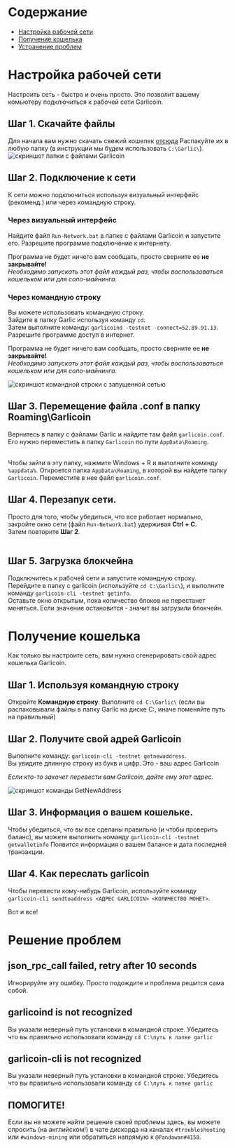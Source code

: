 # Содержание
- [Настройка рабочей сети](#setting-up-the-network)
- [Получение кошелька](#getting-a-wallet)
- [Устранение проблем](#troubleshooting)

# Настройка рабочей сети
Настроить сеть - быстро и очень просто. Это позволит вашему комьютеру подключиться к рабочей сети Garlicoin.

## Шаг 1. Скачайте файлы
Для начала вам нужно скачать свежий кошелек [отсюда](ROOT/files/wallet-win.zip)
Распакуйте их в любую папку (в инструкции мы будем использовать `C:\Garlic\`).  
![скриншот папки с файлами Garlicoin](https://i.imgur.com/YYqtODB.png)

## Шаг 2. Подключение к сети
К сети можно подключиться используя визуальный интерфейс (рекоменд.) или через командную строку.

### Через визуальный интерфейс
Найдите файл `Run-Network.bat` в папке с файлами Garlicoin и запустите его.
Разрешите программе подключение к интернету.
<br>

Программа не будет ничего вам сообщать, просто сверните ее **не закрывайте!**  
*Необходимо запускать этот файл каждый раз, чтобы воспользоваться кошельком или для соло-майнинга.*  

### Через командную строку
Вы можете использовать командную строку.  
Зайдите в папку Garlic используя команду `cd`.  
Затем выполните команду: `garlicoind -testnet -connect=52.89.91.13`.
Разрешите программе доступ в интернет.
<br>

Программа не будет ничего вам сообщать, просто сверните ее **не закрывайте!**  
*Необходимо запускать этот файл каждый раз, чтобы воспользоваться кошельком или для соло-майнинга.*  

![скриншот командной строки с запущенной сетью](https://i.imgur.com/giEoOqZ.png)

## Шаг 3. Перемещение файла .conf в папку Roaming\Garlicoin
Вернитесь в папку с файлами Garlic и найдите там файл `garlicoin.conf`. Его нужно переместить в папку `Garlicoin` по пути `AppData\Roaming`.  
<br>

Чтобы зайти в эту папку, нажмите Windows + R и выполните команду `%appdata%`. Откроется папка `AppData\Roaming`, в которой вы найдете папку `Garlicoin`. Переместите в нее файл `garlicoin.conf`.

## Шаг 4. Перезапук сети.
Просто для того, чтобы убедиться, что все работает нормально, закройте окно сети (файл `Run-Network.bat`) удерживая **Ctrl + C**.  
Затем повторите **Шаг 2**.  
<br>

## Шаг 5. Загрузка блокчейна
Подключитесь к рабочей сети и запустите командную строку.  
Перейдите в папку с garlicoin (используйте `cd C:\Garlic\`), и выполните команду `garlicoin-cli -testnet getinfo`.  
Оставьте окно открытым, пока количество блоков не перестанет меняться.
Если значение остановится - значит вы загрузили блокчейн.

# Получение кошелька
Как только вы настроите сеть, вам нужно сгенерировать свой адрес кошелька Garlicoin.

## Шаг 1. Используя командную строку
Откройте **Командную строку**. 
Выполните `cd C:\Garlic\` (если вы распаковывали файлы в папку Garlic на диске C:, иначе поменяйте путь на правильный) 

## Шаг 2. Получите свой адрей Garlicoin
Выполните команду: `garlicoin-cli -testnet getnewaddress`.  
Вы увидите длинную строку из букв и цифр. Это - ваш адрес Garlicoin

*Если кто-то захочет перевести вам Garlicoin, дайте ему этот адрес.*

![скриншот команды GetNewAddress](https://i.imgur.com/pjSUslM.png)

## Шаг 3. Информация о вашем кошельке.
Чтобы убедиться, что вы все сделаны правильно (и чтобы проверить баланс), вы можете выполнить команду `garlicoin-cli -testnet getwalletinfo`
Появится информация о вашем балансе и дата последней транзакции. 
<br>

## Шаг 4. Как переслать garlicoin
Чтобы перевести кому-нибудь Garlicoin, используйте команду `garlicoin-cli sendtoaddress <АДРЕС GARLICOIN> <КОЛИЧЕСТВО МОНЕТ>`.

Вот и все!

# Решение проблем

## json\_rpc\_call failed, retry after 10 seconds
Игнорируйте эту ошибку. Просто подождите и проблема решится сама собой.

## garlicoind is not recognized
Вы указали неверный путь установки в командной строке. 
Убедитесь что вы правильно использовали команду `cd C:\путь к папке garlic`

## garlicoin-cli is not recognized
Вы указали неверный путь установки в командной строке. 
Убедитесь что вы правильно использовали команду `cd C:\путь к папке garlic`

## ПОМОГИТЕ!
Если вы не можете найти решение своей проблемы здесь, вы можете спросить (на английском!) в чате дискорда на каналах `#troubleshooting` или `#windows-mining` или обратиться напрямую к `@Pandawan#4158`. 